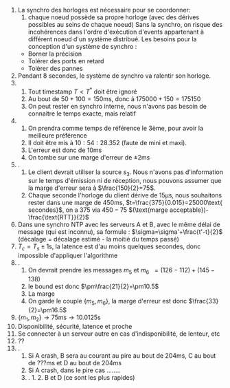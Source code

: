 1. La synchro des horloges est nécessaire pour se coordonner:
	1. chaque noeud possède sa propre horloge (avec des dérives possibles au seins de chaque noeud)
	Sans la synchro, on risque des incohérences dans l'ordre d'exécution d'events appartenant à différent noeud d'un système distribué.
	Les besoins pour la conception d'un système de synchro : 
	- Borner la précision
	- Tolérer des ports en retard
	- Tolérer des pannes
2. Pendant 8 secondes, le système de synchro va ralentir son horloge.
3. 
	1. Tout timestamp $T < T^*$ doit être ignoré
	2. Au bout de $50+100=150\text{ms}$, donc à $175000+150=175150$
	3. On peut rester en synchro interne, nous n'avons pas besoin de connaitre le temps exacte, mais relatif
4. 
	1. On prendra comme temps de référence le 3ème, pour avoir la meilleure préférence
	2. Il doit être mis à $10:54:28.352$ (faute de mini et maxi).
	3. L'erreur est donc de $10\text{ms}$
	4. On tombe sur une marge d'erreur de $\pm 2\text{ms}$
5. .
	1. Le client devrait utiliser la source $s_{3}$. Nous n'avons pas d'information sur le temps d'émission ni de réception, nous pouvons assumer que la marge d'erreur sera à $\frac{150}{2}=75$.
	2. Chaque seconde l'horloge du client dérive de $15\text{µs}$, nous souhaitons rester dans une marge de $450\text{ms}$, $t=\frac{375}{0.015}=25000\text{ secondes}$, on a $375$ via $450-75$ $(\text{marge acceptable})-\frac{\text{RTT}}{2}$ 
6. Dans une synchro NTP avec les serveurs A et B, avec le même délai de message (qui est inconnu), sa formule : $\sigma=\sigma'+\frac{t'-t}{2}$ (décalage = décalage estimé - la moitié du temps passé)
7. $T_{c}=T_{s}\pm1\text{s}$, la latence est d'au moins quelques secondes, donc impossible d'appliquer l'algorithme
8. .
	1. On devrait prendre les messages $m_{5}\text{ et }m_{6}~~=(126-112)+(145-138)$
	2. le bound est donc $\pm\frac{21}{2}=\pm10.5$
	3. La marge
	4. On garde le couple $\{ m_{5},m_{6} \}$, la marge d'erreur est donc $\frac{33}{2}=\pm16.5$
9. $\{ m_{1},m_{2} \} \to 75\text{ms}\to 10.0125\text{s}$
10. Disponibilité, sécurité, latence et proche
11. Se connecter à un serveur autre en cas d'indisponibilité, de lenteur, etc
12. ??
13. .
	1. Si A crash, B sera au courant au pire au bout de 204ms, C au bout de ???ms et D au bout de 204ms
	2. Si A crash, dans le pire cas ........
	3. .
		1. 
		2. B et D (ce sont les plus rapides)